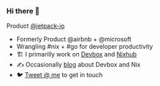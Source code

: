 ### Hi there 👋

Product [@jetpack-io](https://github.com/jetpack-io)

* Formerly Product @airbnb + @microsoft
* Wrangling #nix + #go for developer productivity
* 🏗️ I primarilly work on [Devbox](https://jetpack.io/devbox) and [Nixhub](https://nixhub.io/)
* ✍️ Occasionally [blog](https://www.jetpack.io/blog/author/john/) about Devbox and Nix
* 🐦 [Tweet @ me](https://twitter.com/jetpack_john) to get in touch

<!--
**Lagoja/Lagoja** is a ✨ _special_ ✨ repository because its `README.md` (this file) appears on your GitHub profile.

Here are some ideas to get you started:

- 🔭 I’m currently working on ...
- 🌱 I’m currently learning ...
- 👯 I’m looking to collaborate on ...
- 🤔 I’m looking for help with ...
- 💬 Ask me about ...
- 📫 How to reach me: ...
- 😄 Pronouns: ...
- ⚡ Fun fact: ...
-->
